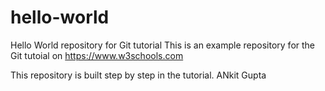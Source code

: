 # hello-world
Hello World repository for Git tutorial
This is an example repository for the Git tutoial on https://www.w3schools.com

This repository is built step by step in the tutorial.   ANkit Gupta
